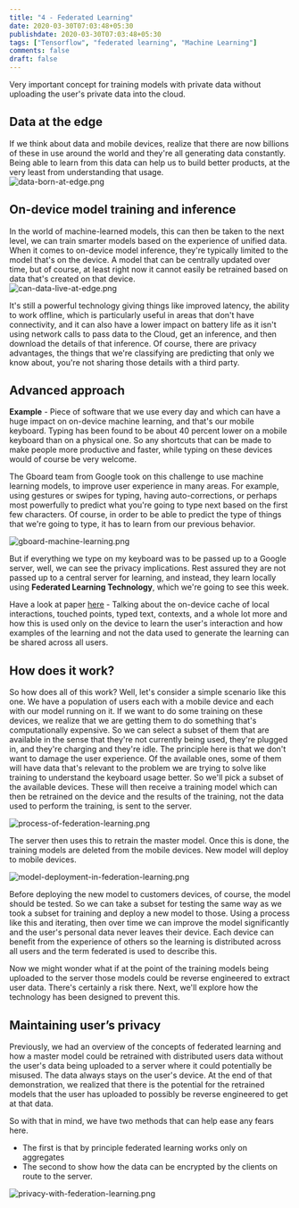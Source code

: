 ```yaml
---
title: "4 - Federated Learning"
date: 2020-03-30T07:03:48+05:30
publishdate: 2020-03-30T07:03:48+05:30
tags: ["Tensorflow", "federated learning", "Machine Learning"]
comments: false
draft: false
---
```


Very important concept for training models with private data without uploading the user's private data into
the cloud.

<!--more-->


## Data at the edge

If we think about data and mobile devices, realize that there are now billions of these in use around the
world and they're all generating data constantly. Being able to learn from this data can help us to build
better products, at the very least from understanding that usage.  
![data-born-at-edge.png](data-born-at-edge.png)

## On-device model training and inference

In the world of machine-learned models, this can then be taken to the next level, we can train smarter
models based on the experience of unified data. When it comes to on-device model inference, they're
typically limited to the model that's on the device. A model that can be centrally updated over time, but of
course, at least right now it cannot easily be retrained based on data that's created on that device.  
![can-data-live-at-edge.png](can-data-live-at-edge.png)

It's still a powerful technology giving things like improved latency, the ability to work offline, which is
particularly useful in areas that don't have connectivity, and it can also have a lower impact on battery life
as it isn't using network calls to pass data to the Cloud, get an inference, and then download the details of
that inference. Of course, there are privacy advantages, the things that we're classifying are predicting that
only we know about, you're not sharing those details with a third party.  

## Advanced approach

**Example** - Piece of software that we use every day and which can have a huge impact on on-device
machine learning, and that's our mobile keyboard. Typing has been found to be about 40 percent lower on
a mobile keyboard than on a physical one. So any shortcuts that can be made to make people more
productive and faster, while typing on these devices would of course be very welcome.  

The Gboard team from Google took on this challenge to use machine learning models, to improve user
experience in many areas. For example, using gestures or swipes for typing, having auto-corrections, or
perhaps most powerfully to predict what you're going to type next based on the first few characters. Of
course, in order to be able to predict the type of things that we're going to type, it has to learn from our
previous behavior.  

![gboard-machine-learning.png](gboard-machine-learning.png)

But if everything we type on my keyboard was to be passed up to a Google server, well, we can see the
privacy implications. Rest assured they are not passed up to a central server for learning, and instead, they
learn locally using **Federated Learning Technology**, which we're going to see this week.

Have a look at paper [here](https://ai.googleblog.com/2017/04/federated-learning-collaborative.html) - Talking about the on-device cache of local interactions, touched points, typed
text, contexts, and a whole lot more and how this is used only on the device to learn the user's interaction
and how examples of the learning and not the data used to generate the learning can be shared across all
users.  

## How does it work?

So how does all of this work? Well, let's consider a simple scenario like this one. We have a population of
users each with a mobile device and each with our model running on it. If we want to do some training on
these devices, we realize that we are getting them to do something that's computationally expensive. So
we can select a subset of them that are available in the sense that they're not currently being used, they're
plugged in, and they're charging and they're idle. The principle here is that we don't want to damage the
user experience. Of the available ones, some of them will have data that's relevant to the problem we are
trying to solve like training to understand the keyboard usage better. So we'll pick a subset of the available
devices. These will then receive a training model which can then be retrained on the device and the results
of the training, not the data used to perform the training, is sent to the server.  

![process-of-federation-learning.png](process-of-federation-learning.png)

The server then uses this to retrain the master model. Once this is done, the training models are deleted
from the mobile devices. New model will deploy to mobile devices.  

![model-deployment-in-federation-learning.png](model-deployment-in-federation-learning.png)

Before deploying the new model to customers devices, of course, the model should be tested. So we can
take a subset for testing the same way as we took a subset for training and deploy a new model to those.
Using a process like this and iterating, then over time we can improve the model significantly and the user's
personal data never leaves their device. Each device can benefit from the experience of others so the
learning is distributed across all users and the term federated is used to describe this.  

Now we might wonder what if at the point of the training models being uploaded to the server those
models could be reverse engineered to extract user data. There's certainly a risk there. Next, we'll explore
how the technology has been designed to prevent this.  

## Maintaining user’s privacy

Previously, we had an overview of the concepts of federated learning and how a master model could be
retrained with distributed users data without the user's data being uploaded to a server where it could
potentially be misused. The data always stays on the user's device. At the end of that demonstration, we
realized that there is the potential for the retrained models that the user has uploaded to possibly be
reverse engineered to get at that data.  

So with that in mind, we have two methods that can help ease any fears here.  


- The first is that by principle federated learning works only on aggregates
- The second to show how the data can be encrypted by the clients on route to the server.

![privacy-with-federation-learning.png](privacy-with-federation-learning.png)























